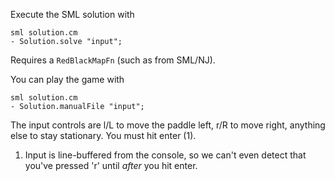 Execute the SML solution with

```
sml solution.cm
- Solution.solve "input";
```

Requires a `RedBlackMapFn` (such as from SML/NJ).

You can play the game with

```
sml solution.cm
- Solution.manualFile "input";
```

The input controls are l/L to move the paddle left, r/R to move right, anything
else to stay stationary. You must hit enter (1).

1. Input is line-buffered from the console, so we can't even detect that you've
   pressed 'r' until *after* you hit enter.
